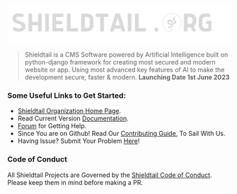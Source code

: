 <p align="center"><img src="https://github.com/Shieldtail/.github/blob/main/shieldtail-banner-logo.png">

> Shieldtail is a CMS Software powered by Artificial Intelligence built on python-django framework for creating most secured and modern website or app. Using most advanced key features of AI to make the development secure, faster & modern.
**Launching Date 1st June 2023**

### Some Useful Links to Get Started:

- [Shieldtail Organization Home Page](shieldtail.org).
- Read Current Version [Documentation](shieldtail.org).
- [Forum](shieldtail.org) for Getting Help.
- Since You are on Github! Read Our [Contributing Guide](shieldtail.org), To Sail With Us.
- Having Issue? Submit Your Problem [Here](shieldtail.org)!

### Code of Conduct
All Shieldtail Projects are Governed by the [Shieldtail Code of Conduct](shieldtail.org). Please keep them in mind before making a PR.
